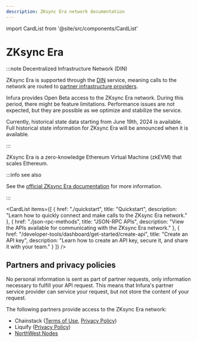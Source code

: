 ```yaml
---
description: ZKsync Era network documentation
---
```


import CardList from '@site/src/components/CardList'

# ZKsync Era

:::note Decentralized Infrastructure Network (DIN)

ZKsync Era is supported through the [DIN](https://www.infura.io/solutions/decentralized-infrastructure-service) service,
meaning calls to the network are routed to [partner infrastructure providers](#partners-and-privacy-policies).

Infura provides Open Beta access to the ZKsync Era network. During this period, there might be feature limitations. Performance issues are not expected, but they are possible as we optimize and stabilize the service.

Currently, historical state data starting from June 19th, 2024 is available. Full historical state information for ZKsync Era will be announced when it is available.

:::

ZKsync Era is a zero-knowledge Ethereum Virtual Machine (zkEVM) that scales Ethereum.

:::info see also

See the [official ZKsync Era documentation](https://docs.zksync.io) for more information.

:::

<CardList
  items={[
    {
      href: "./quickstart",
      title: "Quickstart",
      description: "Learn how to quickly connect and make calls to the ZKsync Era network."
    },
    {
      href: "./json-rpc-methods",
      title: "JSON-RPC APIs",
      description: "View the APIs available for communicating with the ZKsync Era network."
    },
    {
      href: "/developer-tools/dashboard/get-started/create-api",
      title: "Create an API key",
      description: "Learn how to create an API key, secure it, and share it with your team."
    }
  ]}
/>

## Partners and privacy policies

No personal information is sent as part of partner requests, only information necessary to fulfill your API request. This means that Infura's partner service provider can service your request, but not store the content of your request.

The following partners provide access to the ZKsync Era network:

<!-- markdown-link-check-disable -->
- Chainstack ([Terms of Use](https://chainstack.com/tos/), [Privacy Policy](https://chainstack.com/privacy/))
- Liquify ([Privacy Policy](https://www.liquify.com/Liquify_RPC_PP.pdf))
- [NorthWest Nodes](https://northwestnodes.com/)
<!-- markdown-link-check-enable -->
